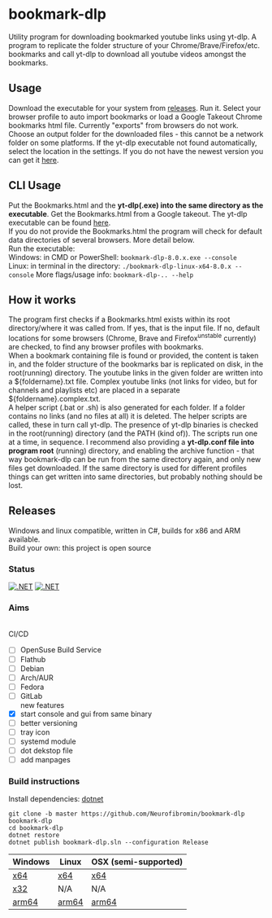 # bookmark-dlp
Utility program for downloading bookmarked youtube links using yt-dlp. A program to replicate the folder structure of your Chrome/Brave/Firefox/etc. bookmarks and call yt-dlp to download all youtube videos amongst the bookmarks.

## Usage
Download the executable for your system from [releases](https://github.com/Neurofibromin/bookmark-dlp/releases/download/latest). Run it. Select your browser profile to auto import bookmarks or load a Google Takeout Chrome bookmarks html file. Currently "exports" from browsers do not work. Choose an output folder for the downloaded files - this cannot be a network folder on some platforms. If the yt-dlp executable not found automatically, select the location in the settings. If you do not have the newest version you can get it [here](https://github.com/yt-dlp/yt-dlp#installation).

## CLI Usage
Put the Bookmarks.html and the **yt-dlp(.exe) into the same directory as the executable**. Get the Bookmarks.html from a Google takeout. The yt-dlp executable can be found [here](https://github.com/yt-dlp/yt-dlp#installation).<br/>
If you do not provide the Bookmarks.html the program will check for default data directories of several browsers. More detail below.<br>
Run the executable: <br/>
Windows: in CMD or PowerShell: `bookmark-dlp-8.0.x.exe --console` <br/>
Linux: in terminal in the directory: `./bookmark-dlp-linux-x64-8.0.x --console`
More flags/usage info: `bookmark-dlp-.. --help`

## How it works
The program first checks if a Bookmarks.html exists within its root directory/where it was called from. If yes, that is the input file. If no, default locations for some browsers (Chrome, Brave and Firefox<sup>unstable</sup> currently) are checked, to find any browser profiles with bookmarks.<br/>
When a bookmark containing file is found or provided, the content is taken in, and the folder structure of the bookmarks bar is replicated on disk, in the root(running) directory.
The youtube links in the given folder are written into a \${foldername}.txt file. Complex youtube links (not links for video, but for channels and playlists etc) are placed in a separate \${foldername}.complex.txt.<br/>
A helper script (.bat or .sh) is also generated for each folder. If a folder contains no links (and no files at all) it is deleted. The helper scripts are called, these in turn call yt-dlp. The presence of yt-dlp binaries is checked in the root(running) directory (and the PATH (kind of)).
The scripts run one at a time, in sequence. I recommend also providing a **yt-dlp.conf file into program root** (running) directory, and enabling the archive function - that way bookmark-dlp can be run from the same directory again, and only new files get downloaded.
If the same directory is used for different profiles things can get written into same directories, but probably nothing should be lost.

## Releases
Windows and linux compatible, written in C#, builds for x86 and ARM available. <br/>
Build your own: this project is open source

### Status
[![.NET](https://github.com/Neurofibromin/bookmark-dlp/actions/workflows/prerelease.yml/badge.svg)](https://github.com/Neurofibromin/bookmark-dlp/actions/workflows/prerelease.yml)
[![.NET](https://github.com/Neurofibromin/bookmark-dlp/actions/workflows/dotnet.yml/badge.svg)](https://github.com/Neurofibromin/bookmark-dlp/actions/workflows/dotnet.yml)

### Aims
<br>CI/CD<br/>
- [ ] OpenSuse Build Service
- [ ] Flathub
- [ ] Debian
- [ ] Arch/AUR
- [ ] Fedora
- [ ] GitLab
<br>new features<br/>
- [x] start console and gui from same binary
- [ ] better versioning
- [ ] tray icon
- [ ] systemd module
- [ ] dot dekstop file
- [ ] add manpages

### Build instructions
Install dependencies: [dotnet](https://dotnet.microsoft.com/en-us/download)
```
git clone -b master https://github.com/Neurofibromin/bookmark-dlp bookmark-dlp
cd bookmark-dlp
dotnet restore
dotnet publish bookmark-dlp.sln --configuration Release
```
| Windows  | Linux | OSX (semi-supported) |
| ------------- | ------------- | ------------- |
| [x64](https://github.com/Neurofibromin/bookmark-dlp/releases/download/latest/bookmark-dlp-8.0.x.exe) | [x64](https://github.com/Neurofibromin/bookmark-dlp/releases/download/latest/bookmark-dlp-linux-x64-8.0.x) | [x64](https://github.com/Neurofibromin/bookmark-dlp/releases/download/latest/bookmark-dlp-osx-x64-8.0.x)
| [x32](https://github.com/Neurofibromin/bookmark-dlp/releases/download/latest/bookmark-dlp-win-x86-8.0.x.exe) | N/A | N/A |
| [arm64](https://github.com/Neurofibromin/bookmark-dlp/releases/download/latest/bookmark-dlp-win-arm64-8.0.x.exe) | [arm64](https://github.com/Neurofibromin/bookmark-dlp/releases/download/latest/bookmark-dlp-linux-arm64-8.0.x) | [arm64](https://github.com/Neurofibromin/bookmark-dlp/releases/download/latest/bookmark-dlp-osx-arm64-8.0.x) |
